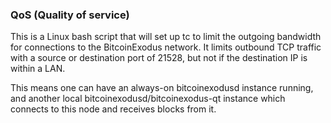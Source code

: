 ### QoS (Quality of service) ###

This is a Linux bash script that will set up tc to limit the outgoing bandwidth for connections to the BitcoinExodus network. It limits outbound TCP traffic with a source or destination port of 21528, but not if the destination IP is within a LAN.

This means one can have an always-on bitcoinexodusd instance running, and another local bitcoinexodusd/bitcoinexodus-qt instance which connects to this node and receives blocks from it.
